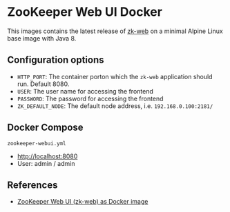 # ZooKeeper Web UI Docker

This images contains the latest release of [zk-web](https://github.com/qiuxiafei/zk-web) on a minimal Alpine Linux base image with Java 8.

## Configuration options
- `HTTP_PORT`: The container porton which the `zk-web` application should run. Default 8080.
- `USER`: The user name for accessing the frontend
- `PASSWORD`: The password for accessing the frontend
- `ZK_DEFAULT_NODE`: The default node address, i.e. `192.168.0.100:2181/`

## Docker Compose
`zookeeper-webui.yml`

- [http://localhost:8080](http://localhost:8080)
- User: admin / admin

## References
- [ZooKeeper Web UI (zk-web) as Docker image](https://hub.docker.com/r/tobilg/zookeeper-webui)